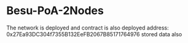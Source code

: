 # Besu-PoA-2Nodes

The network is deployed and contract is also deployed address: 0x27Ea93DC304f7355B132EeFB2067B85171764976
stored data also
